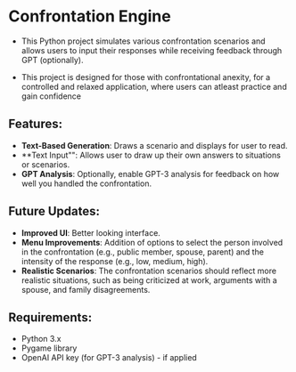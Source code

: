 # Confrontation Engine

* This Python project simulates various confrontation scenarios and allows users to input their responses while receiving feedback through GPT (optionally).

* This project is designed for those with confrontational anexity, for a controlled and relaxed application, where users can atleast practice and gain confidence

## Features:
- **Text-Based Generation**: Draws a scenario and displays for user to read.
- **Text Input"": Allows user to draw up their own answers to situations or scenarios.
- **GPT Analysis**: Optionally, enable GPT-3 analysis for feedback on how well you handled the confrontation.

## Future Updates:
- **Improved UI**: Better looking interface.
- **Menu Improvements**: Addition of options to select the person involved in the confrontation (e.g., public member, spouse, parent) and the intensity of the response (e.g., low, medium, high).
- **Realistic Scenarios**: The confrontation scenarios should reflect more realistic situations, such as being criticized at work, arguments with a spouse, and family disagreements.

## Requirements:
- Python 3.x
- Pygame library
- OpenAI API key (for GPT-3 analysis) - if applied
